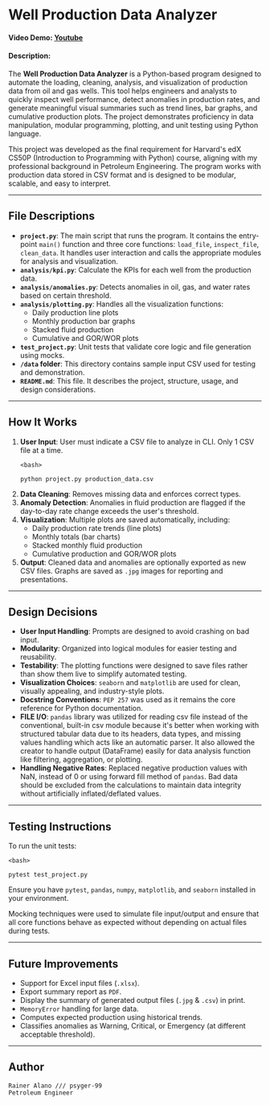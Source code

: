 # Well Production Data Analyzer

#### Video Demo: [Youtube](URL)

#### Description:

The **Well Production Data Analyzer** is a Python-based program designed to automate the loading, cleaning, analysis, and visualization of production data from oil and gas wells. This tool helps engineers and analysts to quickly inspect well performance, detect anomalies in production rates, and generate meaningful visual summaries such as trend lines, bar graphs, and cumulative production plots. The project demonstrates proficiency in data manipulation, modular programming, plotting, and unit testing using Python language.

This project was developed as the final requirement for Harvard's edX CS50P (Introduction to Programming with Python) course, aligning with my professional background in Petroleum Engineering. The program works with production data stored in CSV format and is designed to be modular, scalable, and easy to interpret.

---

## File Descriptions

- **`project.py`**: The main script that runs the program. It contains the entry-point `main()` function and three core functions: `load_file`, `inspect_file`, `clean_data`. It handles user interaction and calls the appropriate modules for analysis and visualization.
- **`analysis/kpi.py`**: Calculate the KPIs for each well from the production data.
- **`analysis/anomalies.py`**: Detects anomalies in oil, gas, and water rates based on certain threshold.
- **`analysis/plotting.py`**: Handles all the visualization functions:
    - Daily production line plots
    - Monthly production bar graphs
    - Stacked fluid production
    - Cumulative and GOR/WOR plots
- **`test_project.py`**: Unit tests that validate core logic and file generation using mocks.
- **`/data` folder**: This directory contains sample input CSV used for testing and demonstration.
- **`README.md`**: This file. It describes the project, structure, usage, and design considerations.

---

## How It Works

1. **User Input**: User must indicate a CSV file to analyze in CLI. Only 1 CSV file at a time.
    ```
    <bash>

    python project.py production_data.csv
    ```
2. **Data Cleaning**: Removes missing data and enforces correct types.
3. **Anomaly Detection**: Anomalies in fluid production are flagged if the day-to-day rate change exceeds the user's threshold.
4. **Visualization**: Multiple plots are saved automatically, including:
    - Daily production rate trends (line plots)
    - Monthly totals (bar charts)
    - Stacked monthly fluid production
    - Cumulative production and GOR/WOR plots
5. **Output**: Cleaned data and anomalies are optionally exported as new CSV files. Graphs are saved as `.jpg` images for reporting and presentations.

---

## Design Decisions

- **User Input Handling**: Prompts are designed to avoid crashing on bad input.
- **Modularity**: Organized into logical modules for easier testing and reusability.
- **Testability**: The plotting functions were designed to save files rather than show them live to simplify automated testing.
- **Visualization Choices**: `seaborn` and `matplotlib` are used for clean, visually appealing, and industry-style plots.
- **Docstring Conventions**: `PEP 257` was used as it remains the core reference for Python documentation.
- **FILE I/O**: `pandas` library was utilized for reading csv file instead of the conventional, built-in csv module because it's better when working with structured tabular data due to its headers, data types, and missing values handling which acts like an automatic parser. It also allowed the creator to handle output (DataFrame) easily for data analysis function like filtering, aggregation, or plotting.
- **Handling Negative Rates**: Replaced negative production values with NaN, instead of 0 or using forward fill method of `pandas`. Bad data should be excluded from the calculations to maintain data integrity without artificially inflated/deflated values.

---

## Testing Instructions

To run the unit tests:
```
<bash>

pytest test_project.py
```
Ensure you have `pytest`, `pandas`, `numpy`, `matplotlib`, and `seaborn` installed in your environment.

Mocking techniques were used to simulate file input/output and ensure that all core functions behave as expected without depending on actual files during tests.

---

## Future Improvements
- Support for Excel input files (`.xlsx`).
- Export summary report as `PDF`.
- Display the summary of generated output files (`.jpg` & `.csv`) in print.
- `MemoryError` handling for large data.
- Computes expected production using historical trends.
- Classifies anomalies as Warning, Critical, or Emergency (at different acceptable threshold).

---

## Author
```
Rainer Alano /// psyger-99
Petroleum Engineer
```
